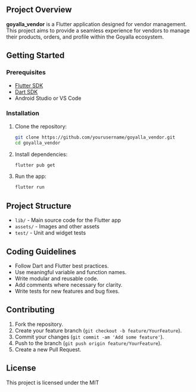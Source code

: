 ## Project Overview

**goyalla_vendor** is a Flutter application designed for vendor management. This project aims to provide a seamless experience for vendors to manage their products, orders, and profile within the Goyalla ecosystem.

## Getting Started

### Prerequisites

- [Flutter SDK](https://flutter.dev/docs/get-started/install)
- [Dart SDK](https://dart.dev/get-dart)
- Android Studio or VS Code

### Installation

1. Clone the repository:
    ```sh
    git clone https://github.com/yourusername/goyalla_vendor.git
    cd goyalla_vendor
    ```
2. Install dependencies:
    ```sh
    flutter pub get
    ```
3. Run the app:
    ```sh
    flutter run
    ```

## Project Structure

- `lib/` - Main source code for the Flutter app
- `assets/` - Images and other assets
- `test/` - Unit and widget tests

## Coding Guidelines

- Follow Dart and Flutter best practices.
- Use meaningful variable and function names.
- Write modular and reusable code.
- Add comments where necessary for clarity.
- Write tests for new features and bug fixes.

## Contributing

1. Fork the repository.
2. Create your feature branch (`git checkout -b feature/YourFeature`).
3. Commit your changes (`git commit -am 'Add some feature'`).
4. Push to the branch (`git push origin feature/YourFeature`).
5. Create a new Pull Request.

## License

This project is licensed under the MIT
